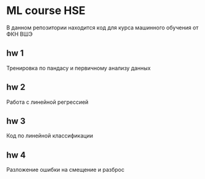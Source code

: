 # ML course HSE
В данном репозитории находится код для курса машинного обучения от ФКН ВШЭ
## hw 1
Тренировка по пандасу и первичному анализу данных
## hw 2
Работа с линейной регрессией
## hw 3
Код по линейной классификации
## hw 4
Разложение ошибки на смещение и разброс
